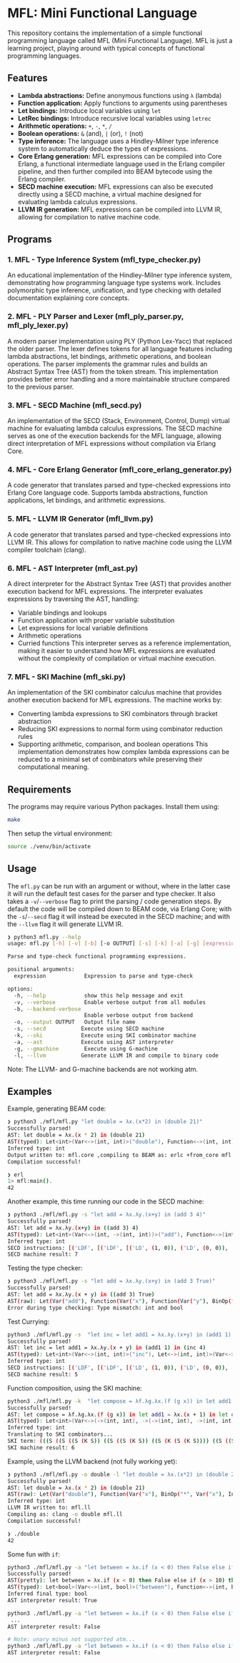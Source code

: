 # MFL: Mini Functional Language

This repository contains the implementation of a simple functional programming language called MFL (Mini Functional Language).
MFL is just a learning project, playing around with typical concepts of functional programming languages.

## Features

- **Lambda abstractions:** Define anonymous functions using `λ` (lambda)
- **Function application:** Apply functions to arguments using parentheses
- **Let bindings:** Introduce local variables using `let`
- **LetRec bindings:** Introduce recursive local variables using `letrec`
- **Arithmetic operations:** `+`, `-`, `*`, `/`
- **Boolean operations:** `&` (and), `|` (or), `!` (not)
- **Type inference:** The language uses a Hindley-Milner type inference system to automatically deduce the types of expressions.
- **Core Erlang generation:** MFL expressions can be compiled into Core Erlang, a functional intermediate language used in the Erlang compiler pipeline, and then further compiled into BEAM bytecode using the Erlang compiler.
- **SECD machine execution:** MFL expressions can also be executed directly using a SECD machine, a virtual machine designed for evaluating lambda calculus expressions.
- **LLVM IR generation:** MFL expressions can be compiled into LLVM IR, allowing for compilation to native machine code.

## Programs

### 1. MFL - Type Inference System (mfl_type_checker.py)
An educational implementation of the Hindley-Milner type inference system, demonstrating how programming language type systems work. Includes polymorphic type inference, unification, and type checking with detailed documentation explaining core concepts.

### 2. MFL - PLY Parser and Lexer (mfl_ply_parser.py, mfl_ply_lexer.py)
A modern parser implementation using PLY (Python Lex-Yacc) that replaced the older parser. The lexer defines tokens for all language features including lambda abstractions, let bindings, arithmetic operations, and boolean operations. The parser implements the grammar rules and builds an Abstract Syntax Tree (AST) from the token stream. This implementation provides better error handling and a more maintainable structure compared to the previous parser.

### 3. MFL - SECD Machine (mfl_secd.py)
An implementation of the SECD (Stack, Environment, Control, Dump) virtual machine for evaluating lambda calculus expressions.
The SECD machine serves as one of the execution backends for the MFL language, allowing direct interpretation of MFL expressions without compilation via Erlang Core.

### 4. MFL - Core Erlang Generator (mfl_core_erlang_generator.py)
A code generator that translates parsed and type-checked expressions into Erlang Core language code. Supports lambda abstractions, function applications, let bindings, and arithmetic expressions.

### 5. MFL - LLVM IR Generator (mfl_llvm.py)
A code generator that translates parsed and type-checked expressions into LLVM IR.  This allows for compilation to native machine code using the LLVM compiler toolchain (clang).

### 6. MFL - AST Interpreter (mfl_ast.py)
A direct interpreter for the Abstract Syntax Tree (AST) that provides another execution backend for MFL expressions. The interpreter evaluates expressions by traversing the AST, handling:
- Variable bindings and lookups
- Function application with proper variable substitution
- Let expressions for local variable definitions
- Arithmetic operations
- Curried functions
This interpreter serves as a reference implementation, making it easier to understand how MFL expressions are evaluated without the complexity of compilation or virtual machine execution.

### 7. MFL - SKI Machine (mfl_ski.py)
An implementation of the SKI combinator calculus machine that provides another execution backend for MFL expressions. The machine works by:
- Converting lambda expressions to SKI combinators through bracket abstraction
- Reducing SKI expressions to normal form using combinator reduction rules
- Supporting arithmetic, comparison, and boolean operations
This implementation demonstrates how complex lambda expressions can be reduced to a minimal set of combinators while preserving their computational meaning.

## Requirements

The programs may require various Python packages. Install them using:

```bash
make
```

Then setup the virtual environment:

```bash
source ./venv/bin/activate
```

## Usage

The `mfl.py` can be run with an argument or without, where in the latter case it will run the default test cases for the parser and type checker.
It also takes a `-v`/`--verbose` flag to print the parsing / code generation steps. By default the code will be compiled down to BEAM code,
via Erlang Core; with the `-s`/`--secd` flag it will instead be executed in the SECD machine; and with the `--llvm` flag it will generate LLVM IR.

```bash
❯ python3 mfl.py --help
usage: mfl.py [-h] [-v] [-b] [-o OUTPUT] [-s] [-k] [-a] [-g] [expression]

Parse and type-check functional programming expressions.

positional arguments:
  expression            Expression to parse and type-check

options:
  -h, --help            show this help message and exit
  -v, --verbose         Enable verbose output from all modules
  -b, --backend-verbose
                        Enable verbose output from backend
  -o, --output OUTPUT   Output file name
  -s, --secd           Execute using SECD machine
  -k, --ski            Execute using SKI combinator machine
  -a, --ast            Execute using AST interpreter
  -g, --gmachine        Execute using G-machine
  -l, --llvm           Generate LLVM IR and compile to binary code 
```

Note: The LLVM- and G-machine backends are not working atm.

## Examples
Example, generating BEAM code:

```bash
❯ python3 ./mfl/mfl.py "let double = λx.(x*2) in (double 21)"
Successfully parsed!
AST: let double = λx.(x * 2) in (double 21)
AST(typed): Let<int>(Var<->(int, int)>("double"), Function<->(int, int)>(Var<int>("x"), BinOp<int>("*", Var<int>("x"), Int<int>(2))), Apply<int>(Var<->(int, int)>("double"), Int<int>(21)))
Inferred type: int
Output written to: mfl.core ,compiling to BEAM as: erlc +from_core mfl.core
Compilation successful!

❯ erl
1> mfl:main().
42
```

Another example, this time running our code in the SECD machine:

```bash
❯ python3 ./mfl/mfl.py -s "let add = λx.λy.(x+y) in (add 3 4)"
Successfully parsed!
AST: let add = λx.λy.(x+y) in ((add 3) 4)
AST(typed): Let<int>(Var<->(int, ->(int, int))>("add"), Function<->(int, ->(int, int))>(Var<int>("x"), Function<->(int, int)>(Var<int>("y"), BinOp<int>("+", Var<int>("x"), Var<int>("y")))), Apply<int>(Apply<->(int, int)>(Var<->(int, ->(int, int))>("add"), Int<int>(3)), Int<int>(4)))
Inferred type: int
SECD instructions: [('LDF', [('LDF', [('LD', (1, 0)), ('LD', (0, 0)), 'ADD', 'RET']), 'RET']), ('LET', 0), 'NIL', ('LDC', 4), 'CONS', 'NIL', ('LDC', 3), 'CONS', ('LD', (0, 0)), 'AP', 'AP']
SECD machine result: 7
```

Testing the type checker:

```bash
❯ python3 ./mfl/mfl.py -s "let add = λx.λy.(x+y) in (add 3 True)"
Successfully parsed!
AST: let add = λx.λy.(x + y) in ((add 3) True)
AST(raw): Let(Var("add"), Function(Var("x"), Function(Var("y"), BinOp("+", Var("x"), Var("y")))), Apply(Apply(Var("add"), Int(3)), Bool(True))) 
Error during type checking: Type mismatch: int and bool
 ```

Test Currying:

```bash
python3 ./mfl/mfl.py -s  "let inc = let add1 = λx.λy.(x+y) in (add1 1) in (inc 4)"
Successfully parsed!
AST: let inc = let add1 = λx.λy.(x + y) in (add1 1) in (inc 4)
AST(typed): Let<int>(Var<->(int, int)>("inc"), Let<->(int, int)>(Var<->(int, ->(int, int))>("add1"), Function<->(int, ->(int, int))>(Var<int>("x"), Function<->(int, int)>(Var<int>("y"), BinOp<int>("+", Var<int>("x"), Var<int>("y")))), Apply<->(int, int)>(Var<->(int, ->(int, int))>("add1"), Int<int>(1))), Apply<int>(Var<->(int, int)>("inc"), Int<int>(4)))
Inferred type: int
SECD instructions: [('LDF', [('LDF', [('LD', (1, 0)), ('LD', (0, 0)), 'ADD', 'RET']), 'RET']), ('LET', 0), 'NIL', ('LDC', 1), 'CONS', ('LD', (0, 0)), 'AP', ('LET', 0), 'NIL', ('LDC', 4), 'CONS', ('LD', (0, 0)), 'AP']
SECD machine result: 5
```

Function composition, using the SKI machine:
```bash
python3 ./mfl/mfl.py -k  "let compose = λf.λg.λx.(f (g x)) in let add1 = λx.(x+1) in let double = λx.(x+x) in ((compose double add1) 2)"
Successfully parsed!
AST: let compose = λf.λg.λx.(f (g x)) in let add1 = λx.(x + 1) in let double = λx.(x + x) in (((compose double) add1) 2)
AST(typed): Let<int>(Var<->(->(int, int), ->(->(int, int), ->(int, int)))>("compose"), Function<->(->(int, int), ->(->(int, int), ->(int, int)))>(Var<->(int, int)>("f"), Function<->(->(int, int), ->(int, int))>(Var<->(int, int)>("g"), Function<->(int, int)>(Var<int>("x"), Apply<int>(Var<->(int, int)>("f"), Apply<int>(Var<->(int, int)>("g"), Var<int>("x")))))), Let<int>(Var<->(int, int)>("add1"), Function<->(int, int)>(Var<int>("x"), BinOp<int>("+", Var<int>("x"), Int<int>(1))), Let<int>(Var<->(int, int)>("double"), Function<->(int, int)>(Var<int>("x"), BinOp<int>("+", Var<int>("x"), Var<int>("x"))), Apply<int>(Apply<->(int, int)>(Apply<->(->(int, int), ->(int, int))>(Var<->(->(int, int), ->(->(int, int), ->(int, int)))>("compose"), Var<->(int, int)>("double")), Var<->(int, int)>("add1")), Int<int>(2))))) 
Inferred type: int
Translating to SKI combinators...
SKI term: (((S ((S ((S (K S)) ((S ((S (K S)) ((S (K (S (K S)))) ((S ((S (K S)) ((S (K K)) ((S (K S)) ((S ((S (K S)) ((S (K K)) I))) (K I)))))) (K ((S (K K)) I)))))) (K (K (K 2)))))) (K (K ((S ((S (K +)) I)) I))))) (K ((S ((S (K +)) I)) (K 1)))) ((S ((S (K S)) ((S (K K)) ((S (K S)) ((S (K K)) I))))) (K ((S ((S (K S)) ((S (K K)) I))) (K I)))))
SKI machine result: 6
 ```

Example, using the LLVM backend (not fully working yet):

```bash
❯ python3 ./mfl/mfl.py -o double -l "let double = λx.(x*2) in (double 21)"
Successfully parsed! 
AST: let double = λx.(x * 2) in (double 21) 
AST(raw): Let(Var("double"), Function(Var("x"), BinOp("*", Var("x"), Int(2))), Apply(Var("double"), Int(21))) 
Inferred type: int  
LLVM IR written to: mfl.ll 
Compiling as: clang -o double mfl.ll 
Compilation successful!

❯ ./double
42
```

Some fun with `if`:

```bash
python3 ./mfl/mfl.py -a "let between = λx.if (x < 0) then False else if (x > 10) then False else True in (between 2)"
Successfully parsed!
AST(pretty): let between = λx.if (x < 0) then False else if (x > 10) then False else True in (between 2)
AST(typed): Let<bool>(Var<->(int, bool)>("between"), Function<->(int, bool)>(Var<int>("x"), If<bool>(BinOp<bool>("<", Var<int>("x"), Int<int>(0)), Bool<bool>(False), If<bool>(BinOp<bool>(">", Var<int>("x"), Int<int>(10)), Bool<bool>(False), Bool<bool>(True)))), Apply<bool>(Var<->(int, bool)>("between"), Int<int>(2)))
Inferred final type: bool
AST interpreter result: True

python3 ./mfl/mfl.py -a "let between = λx.if (x < 0) then False else if (x > 10) then False else True in (between 11)"
 ...
AST interpreter result: False

# Note: unary minus not supported atm...
python3 ./mfl/mfl.py -a "let between = λx.if (x < 0) then False else if (x > 10) then False else True in (between (0 - 1))"
AST interpreter result: False
```
